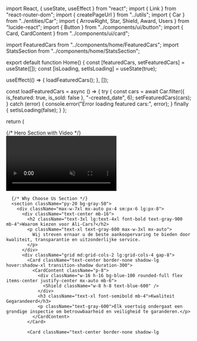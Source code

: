 import React, { useState, useEffect } from "react";
import { Link } from "react-router-dom";
import { createPageUrl } from "../utils";
import { Car } from "../entities/Car";
import { ArrowRight, Star, Shield, Award, Users } from "lucide-react";
import { Button } from "../components/ui/button";
import { Card, CardContent } from "../components/ui/card";

import FeaturedCars from "../components/home/FeaturedCars";
import StatsSection from "../components/home/StatsSection";

export default function Home() {
  const [featuredCars, setFeaturedCars] = useState([]);
  const [isLoading, setIsLoading] = useState(true);

  useEffect(() => {
    loadFeaturedCars();
  }, []);

  const loadFeaturedCars = async () => {
    try {
      const cars = await Car.filter({ is_featured: true, is_sold: false }, "-created_date", 6);
      setFeaturedCars(cars);
    } catch (error) {
      console.error("Error loading featured cars:", error);
    } finally {
      setIsLoading(false);
    }
  };

  return (
    <div className="bg-white">
      {/* Hero Section with Video */}
      <section className="relative text-white overflow-hidden">
        <video
          className="absolute inset-0 w-full h-full object-cover"
          src="https://www.example.com/your-video.mp4"
          autoPlay
          loop
          muted
          playsInline
        />
        <div className="absolute inset-0 bg-black opacity-40"></div>
        <div className="relative max-w-7xl mx-auto px-4 sm:px-6 lg:px-8 py-24 lg:py-32">
          <div className="grid lg:grid-cols-2 gap-12 items-center">
            <div>
              <h1 className="text-4xl lg:text-6xl font-bold leading-tight mb-6">
                Vind uw perfecte
                <span className="block text-blue-300">Tweedehands Auto</span>
              </h1>
              <p className="text-xl text-blue-100 mb-8 leading-relaxed">
                Ontdek kwaliteitsvoertuigen die grondig zijn geïnspecteerd en gecertificeerd. Uw droomauto wacht op u bij Ali-Cars.
              </p>
              <div className="flex flex-col sm:flex-row gap-4">
                <Link to={createPageUrl("Cars")}>
                  <Button size="lg" className="bg-white text-blue-900 hover:bg-gray-100 px-8 py-3">
                    Bekijk Onze Auto's
                    <ArrowRight className="ml-2 w-5 h-5" />
                  </Button>
                </Link>
                <Link to={createPageUrl("Contact")}>
                  <Button size="lg" variant="outline" className="border-white text-white hover:bg-white hover:text-blue-900 px-8 py-3">
                    Contacteer Ons
                  </Button>
                </Link>
              </div>
            </div>
            <div className="relative">
              <div className="absolute inset-0 rounded-3xl overflow-hidden">
                <video
                  className="w-full h-full object-cover"
                  src="https://www.example.com/car-animation.mp4"
                  autoPlay
                  loop
                  muted
                  playsInline
                />
              </div>
            </div>
          </div>
        </div>
      </section>

      {/* Why Choose Us Section */}
      <section className="py-20 bg-gray-50">
        <div className="max-w-7xl mx-auto px-4 sm:px-6 lg:px-8">
          <div className="text-center mb-16">
            <h2 className="text-3xl lg:text-4xl font-bold text-gray-900 mb-4">Waarom kiezen voor Ali-Cars?</h2>
            <p className="text-xl text-gray-600 max-w-3xl mx-auto">
              Wij streven ernaar u de beste aankoopervaring te bieden door kwaliteit, transparantie en uitzonderlijke service.
            </p>
          </div>
          <div className="grid md:grid-cols-2 lg:grid-cols-4 gap-8">
            <Card className="text-center border-none shadow-lg hover:shadow-xl transition-shadow duration-300">
              <CardContent className="p-8">
                <div className="w-16 h-16 bg-blue-100 rounded-full flex items-center justify-center mx-auto mb-6">
                  <Shield className="w-8 h-8 text-blue-600" />
                </div>
                <h3 className="text-xl font-semibold mb-4">Kwaliteit Gegarandeerd</h3>
                <p className="text-gray-600">Elk voertuig ondergaat een grondige inspectie om betrouwbaarheid en veiligheid te garanderen.</p>
              </CardContent>
            </Card>

            <Card className="text-center border-none shadow-lg
